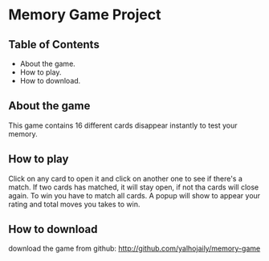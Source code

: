 # Memory Game Project

## Table of Contents

* About the game.
* How to play.
* How to download.

## About the game
This game contains 16 different cards disappear instantly to test your memory.

## How to play
Click on any card to open it and click on another one to see if there's a match.
If two cards has matched, it will stay open, if not tha cards will close again.
To win you have to match all cards.
A popup will show to appear your rating and total moves you takes to win.

## How to download
download the game from github: http://github.com/yalhojaily/memory-game